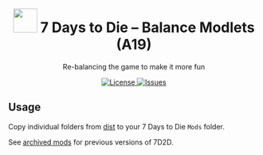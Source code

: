 <h1 align="center">
  <img src="https://user-images.githubusercontent.com/6136865/29045114-9ae8e510-7bc2-11e7-8487-19552001aafd.png" height="48">
  7 Days to Die – Balance Modlets (A19)
</h1>

<p align="center">
  Re-balancing the game to make it more fun
</p>

<p align="center">
  <a href="https://raw.githubusercontent.com/n4bb12/7d2d-modlets/master/LICENSE">
    <img alt="License" src="https://flat.badgen.net/github/license/n4bb12/7d2d-modlets?icon=github">
  </a>
  <a href="https://github.com/n4bb12/7d2d-modlets/issues/new">
    <img alt="Issues" src="https://flat.badgen.net/badge/github/create issue/pink?icon=github">
  </a>
</p>

## Usage

Copy individual folders from [dist](dist) to your 7 Days to Die `Mods` folder.

See [archived mods](https://github.com/n4bb12/7d2d-modlets/branches) for previous versions of 7D2D.
